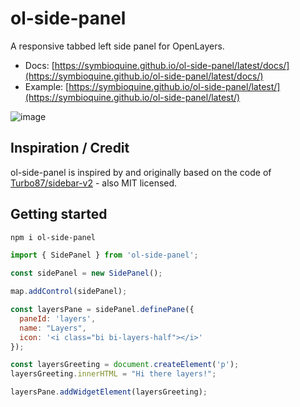 # ol-side-panel

A responsive tabbed left side panel for OpenLayers.

* Docs: [https://symbioquine.github.io/ol-side-panel/latest/docs/](https://symbioquine.github.io/ol-side-panel/latest/docs/)
* Example: [https://symbioquine.github.io/ol-side-panel/latest/](https://symbioquine.github.io/ol-side-panel/latest/)

![image](https://user-images.githubusercontent.com/30754460/123520513-faa39e80-d665-11eb-9b39-394a5cff2464.png)

## Inspiration / Credit

ol-side-panel is inspired by and originally based on the code of [Turbo87/sidebar-v2](https://github.com/Turbo87/sidebar-v2) - also MIT licensed.

## Getting started

```sh
npm i ol-side-panel
```

```javascript
import { SidePanel } from 'ol-side-panel';

const sidePanel = new SidePanel();

map.addControl(sidePanel);

const layersPane = sidePanel.definePane({
  paneId: 'layers',
  name: "Layers",
  icon: '<i class="bi bi-layers-half"></i>'
});

const layersGreeting = document.createElement('p');
layersGreeting.innerHTML = "Hi there layers!";

layersPane.addWidgetElement(layersGreeting);
```
